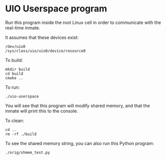 # UIO Userspace program

Run this program inside the root Linux cell in order to communicate with the
real-time inmate.

It assumes that these devices exist:

    /dev/uio0
    /sys/class/uio/uio0/device/resource0

To build:

    mkdir build
    cd build
    cmake ..

To run:

    ./uio-userspace

You will see that this program will modify shared memory, and that the inmate
will print this to the console.

To clean:

    cd ..
    rm -rf ./build


To see the shared memory string, you can also run this Python program:

    ./orig/shmem_test.py
